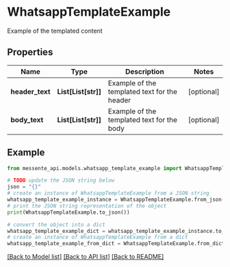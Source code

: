 # WhatsappTemplateExample

Example of the templated content

## Properties

Name | Type | Description | Notes
------------ | ------------- | ------------- | -------------
**header_text** | **List[List[str]]** | Example of the templated text for the header | [optional] 
**body_text** | **List[List[str]]** | Example of the templated text for the body | [optional] 

## Example

```python
from messente_api.models.whatsapp_template_example import WhatsappTemplateExample

# TODO update the JSON string below
json = "{}"
# create an instance of WhatsappTemplateExample from a JSON string
whatsapp_template_example_instance = WhatsappTemplateExample.from_json(json)
# print the JSON string representation of the object
print(WhatsappTemplateExample.to_json())

# convert the object into a dict
whatsapp_template_example_dict = whatsapp_template_example_instance.to_dict()
# create an instance of WhatsappTemplateExample from a dict
whatsapp_template_example_from_dict = WhatsappTemplateExample.from_dict(whatsapp_template_example_dict)
```
[[Back to Model list]](../README.md#documentation-for-models) [[Back to API list]](../README.md#documentation-for-api-endpoints) [[Back to README]](../README.md)


